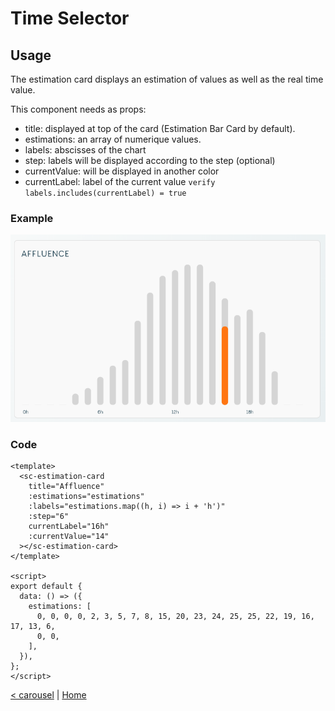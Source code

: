 # Time Selector

## Usage

The estimation card displays an estimation of values as well as the real time value.

This component needs as props:

- title: displayed at top of the card (Estimation Bar Card by default).
- estimations: an array of numerique values.
- labels: abscisses of the chart
- step: labels will be displayed according to the step (optional)
- currentValue: will be displayed in another color
- currentLabel: label of the current value `verify labels.includes(currentLabel) = true`

### Example

![estimation card](../public/docs/estimation%20card.png)

### Code

```vue
<template>
  <sc-estimation-card
    title="Affluence"
    :estimations="estimations"
    :labels="estimations.map((h, i) => i + 'h')"
    :step="6"
    currentLabel="16h"
    :currentValue="14"
  ></sc-estimation-card>
</template>

<script>
export default {
  data: () => ({
    estimations: [
      0, 0, 0, 0, 2, 3, 5, 7, 8, 15, 20, 23, 24, 25, 25, 22, 19, 16, 17, 13, 6,
      0, 0,
    ],
  }),
};
</script>
```

[< carousel](carousel.md) | [Home](documentation.md)
